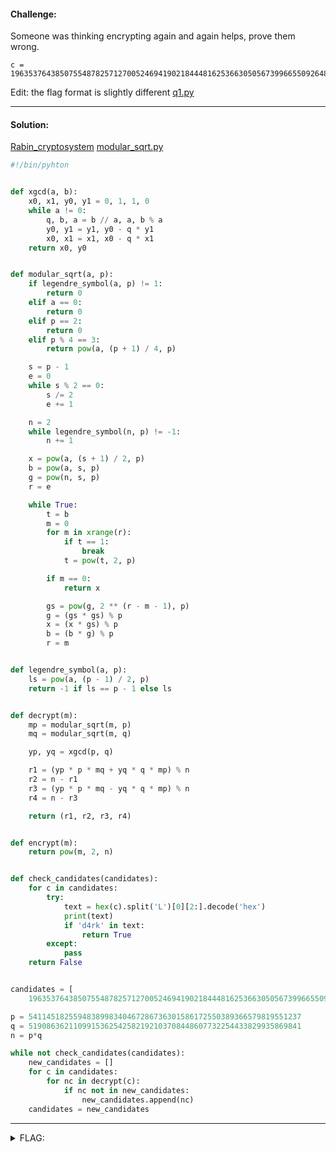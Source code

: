 #### Challenge:

Someone was thinking encrypting again and again helps, prove them wrong.

```
c = 196353764385075548782571270052469419021844481625366305056739966550926484027148967165867708531585849658610359148759560853
```
Edit: the flag format is slightly different [q1.py](./q1.py ':ignore')

---

#### Solution:

[Rabin_cryptosystem](https://en.wikipedia.org/wiki/Rabin_cryptosystem) [modular_sqrt.py](https://eli.thegreenplace.net/2009/03/07/computing-modular-square-roots-in-python)

```python
#!/bin/pyhton


def xgcd(a, b):
    x0, x1, y0, y1 = 0, 1, 1, 0
    while a != 0:
        q, b, a = b // a, a, b % a
        y0, y1 = y1, y0 - q * y1
        x0, x1 = x1, x0 - q * x1
    return x0, y0


def modular_sqrt(a, p):
    if legendre_symbol(a, p) != 1:
        return 0
    elif a == 0:
        return 0
    elif p == 2:
        return 0
    elif p % 4 == 3:
        return pow(a, (p + 1) / 4, p)

    s = p - 1
    e = 0
    while s % 2 == 0:
        s /= 2
        e += 1

    n = 2
    while legendre_symbol(n, p) != -1:
        n += 1

    x = pow(a, (s + 1) / 2, p)
    b = pow(a, s, p)
    g = pow(n, s, p)
    r = e

    while True:
        t = b
        m = 0
        for m in xrange(r):
            if t == 1:
                break
            t = pow(t, 2, p)

        if m == 0:
            return x

        gs = pow(g, 2 ** (r - m - 1), p)
        g = (gs * gs) % p
        x = (x * gs) % p
        b = (b * g) % p
        r = m


def legendre_symbol(a, p):
    ls = pow(a, (p - 1) / 2, p)
    return -1 if ls == p - 1 else ls


def decrypt(m):
    mp = modular_sqrt(m, p)
    mq = modular_sqrt(m, q)

    yp, yq = xgcd(p, q)

    r1 = (yp * p * mq + yq * q * mp) % n
    r2 = n - r1
    r3 = (yp * p * mq - yq * q * mp) % n
    r4 = n - r3

    return (r1, r2, r3, r4)


def encrypt(m):
    return pow(m, 2, n)


def check_candidates(candidates):
    for c in candidates:
        try:
            text = hex(c).split('L')[0][2:].decode('hex')
            print(text)
            if 'd4rk' in text:
                return True
        except:
            pass
    return False


candidates = [
    196353764385075548782571270052469419021844481625366305056739966550926484027148967165867708531585849658610359148759560853]

p = 5411451825594838998340467286736301586172550389366579819551237
q = 5190863621109915362542582192103708448607732254433829935869841
n = p*q

while not check_candidates(candidates):
    new_candidates = []
    for c in candidates:
        for nc in decrypt(c):
            if nc not in new_candidates:
                new_candidates.append(nc)
    candidates = new_candidates

```

---

<details><summary>FLAG:</summary>

```
d4rk{r3p3t1t1v3_r4b1n_1s_th4_w0rs7_3vaaaaaar!}code
```

</details>
